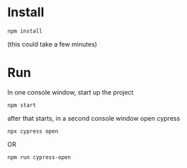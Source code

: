 # Install

```
npm install
```
(this could take a few minutes)


# Run

In one console window, start up the project
```
npm start
```

after that starts, in a second console window open cypress
```
npx cypress open
```
OR
```
npm run cypress-open
```